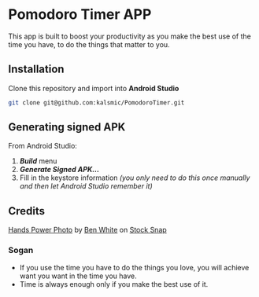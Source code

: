 # Pomodoro Timer APP

This app is built to boost your productivity as you make the best use of the time you have, to do the things that matter to you.

## Installation
Clone this repository and import into **Android Studio**
```bash
git clone git@github.com:kalsmic/PomodoroTimer.git
```

## Generating signed APK
From Android Studio:
1. ***Build*** menu
2. ***Generate Signed APK...***
3. Fill in the keystore information *(you only need to do this once manually and then let Android Studio remember it)*

## Credits
[Hands Power Photo](https://stocksnap.io/photo/hands-power-XG0J32JHTM) by [Ben White](https://stocksnap.io/author/34619) on [Stock Snap](https://stocksnap.io)

### Sogan
- If you use the time you have to do the things you love, you will achieve want you want in the time you have.
- Time is always enough only if you make the best use of it.